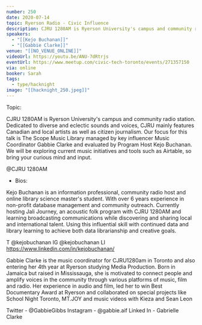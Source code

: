 ```yaml
---
number: 250
date: 2020-07-14
topic: Ryerson Radio - Civic Influence
description: CJRU 1280AM is Ryerson University's campus and community radio station. Dedicated to diverse and eclectic sounds and voices, CJRU mainly features Canadian and local artists as well as citizen journalism. Our focus for this talk is The Scope Music Library managed by key influencer Music Coordinator Gabbie Clarke and evaluated by Program Host Kejo Buchanan. We will be exploring current music initiatives and tools such as Airtable, so bring your curious mind and input.
speakers:
  - "[[Kejo Buchanan]]"
  - "[[Gabbie Clarke]]"
venue: "[[NO_VENUE_ONLINE]]"
videoUrl: https://youtu.be/ANU-7dRtrjs
eventUrl: https://www.meetup.com/civic-tech-toronto/events/271357150
via: online
booker: Sarah
tags:
  - type/hacknight
image: "[[hacknight_250.jpeg]]"
---
```


Topic:

CJRU 1280AM is Ryerson University's campus and community radio station. Dedicated to diverse and eclectic sounds and voices, CJRU mainly features Canadian and local artists as well as citizen journalism. Our focus for this talk is The Scope Music Library managed by key influencer Music Coordinator Gabbie Clarke and evaluated by Program Host Kejo Buchanan. We will be exploring current music initiatives and tools such as Airtable, so bring your curious mind and input.

@CJRU 1280AM

+ Bios:

Kejo Buchanan is an information professional, community radio host and online library science master's student. With over 6 years experience in non-profit database management and community outreach. Currently hosting Jali Journey, an acoustic folk program with CJRU 1280AM and learning broadcasting communications while discovering and sharing local and international talent. Using this influential skill with continued data and library learning to achieve both data librarianship and creative goals.

T @kejobuchanan
IG @kejobuchanan
LI https://www.linkedin.com/in/kejobuchanan/

Gabbie Clarke is the music coordinator for CJRU1280am in Toronto and also entering her 4th year at Ryerson studying Media Production. Born in Jamaica but raised in Mississauga, she is motivated to connect people and amplify voices in the community through various platforms of music, film and radio. Her experience in audio and film, led her to win Best Documentary Award at Ryerson and collaborated on special projects like School Night Toronto, MT.JOY and music videos with Kieza and Sean Leon

Twitter - @GabbieGibbs
Instagram - @gabbie.aif
Linked In - Gabrielle Clarke
